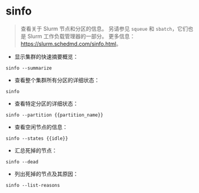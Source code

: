 # sinfo

> 查看关于 Slurm 节点和分区的信息。
> 另请参见 `squeue` 和 `sbatch`，它们也是 Slurm 工作负载管理器的一部分。
> 更多信息：<https://slurm.schedmd.com/sinfo.html>。

- 显示集群的快速摘要概览：

`sinfo --summarize`

- 查看整个集群所有分区的详细状态：

`sinfo`

- 查看特定分区的详细状态：

`sinfo --partition {{partition_name}}`

- 查看空闲节点的信息：

`sinfo --states {{idle}}`

- 汇总死掉的节点：

`sinfo --dead`

- 列出死掉的节点及其原因：

`sinfo --list-reasons`